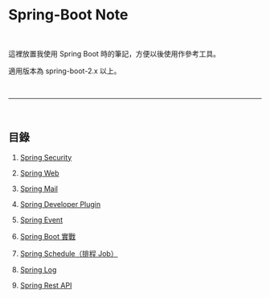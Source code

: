 # Spring-Boot Note

<br>

這裡放置我使用 Spring Boot 時的筆記，方便以後使用作參考工具。

適用版本為 spring-boot-2.x 以上。

<br>

---

<br>

## 目錄

1.  [Spring Security](./security)

2.  [Spring Web](./web)

3.  [Spring Mail](./mail)

4.  [Spring Developer Plugin](./plugin)

5. [Spring Event](./event)

6.  [Spring Boot 實戰](./inAction/README.md)

7.  [Spring Schedule（排程 Job）](./schedule/README.md)

8. [Spring Log](./log)

9. [Spring Rest API](./rest)



